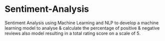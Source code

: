 # Sentiment-Analysis
Sentiment Analysis using Machine Learning and NLP to develop a machine learning model to analyse &amp; calculate the percentage of positive &amp; negative reviews also model resulting in a total rating score on a scale of 5.
